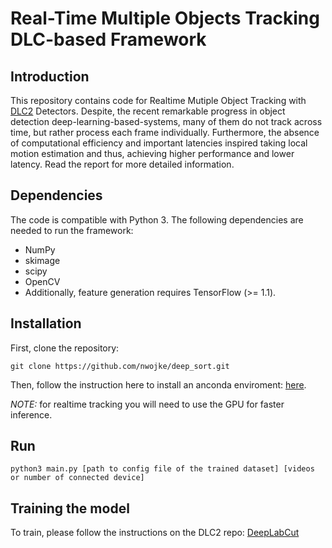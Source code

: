 # Real-Time Multiple Objects Tracking DLC-based Framework 

## Introduction

This repository contains code for Realtime Mutiple Object Tracking with [DLC2](https://github.com/AlexEMG/DeepLabCut)  Detectors.
Despite, the recent remarkable progress in object detection deep-learning-based-systems, many of them do not track across time, but rather process each frame individually. Furthermore, the absence of computational efficiency and important latencies inspired taking local motion estimation and thus, achieving higher performance and lower latency. Read the report for more
detailed information.


## Dependencies
The code is compatible with Python 3. The following dependencies are needed to run the framework:
* NumPy
* skimage
* scipy
* OpenCV
* Additionally, feature generation requires TensorFlow (>= 1.1).

## Installation

First, clone the repository:
```
git clone https://github.com/nwojke/deep_sort.git
```
Then, follow the instruction here to install an anconda enviroment:
[here](https://github.com/AlexEMG/DeepLabCut/blob/master/docs/installation.md).

*NOTE:* for realtime tracking you will need to use the GPU for faster inference.

## Run 
```
python3 main.py [path to config file of the trained dataset] [videos or number of connected device]
```

## Training the model

To train, please follow the instructions on the DLC2 repo:
[DeepLabCut](https://github.com/AlexEMG/DeepLabCut) 

